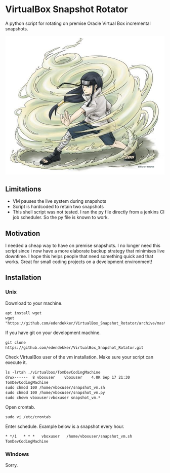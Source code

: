# VirtualBox Snapshot Rotator

A python script for rotating on premise Oracle Virtual Box incremental snapshots.

<img src="https://github.com/edendekker/VirtualBox_Snapshot_Rotator/blob/master/snapshot_rotator.jpeg" />

## Limitations
- VM pauses the live system during snapshots
- Script is hardcoded to retain two snapshots
- This shell script was not tested. I ran the py file directly from a jenkins CI job scheduler. So the py file is known to work.

## Motivation
I needed a cheap way to have on premise snapshots.
I no longer need this script since i now have a more elaborate backup strategy that minimises live downtime.
I hope this helps people that need something quick and that works.
Great for small coding projects on a development environment!

## Installation
### Unix
Download to your machine.
```
apt install wget
wget "https://github.com/edendekker/VirtualBox_Snapshot_Rotator/archive/master.zip"
```
If you have git on your development machine.
```
git clone https://github.com/edendekker/VirtualBox_Snapshot_Rotator.git
```

Check VirtualBox user of the vm installation. Make sure your script can execute it.
```
ls -lrtah ./virtualbox/TomDevCodingMachine
drwx------  8 vboxuser    vboxuser    4.0K Sep 17 21:30 TomDevCodingMachine
sudo chmod 100 /home/vboxuser/snapshot_vm.sh
sudo chmod 100 /home/vboxuser/snapshot_vm.py
sudo chown vboxuser:vboxuser snapshot_vm.*
```
Open crontab.
```
sudo vi /etc/crontab
```
Enter schedule. Example below is a snapshot every hour.
```
* */1   * * *   vboxuser   /home/vboxuser/snapshot_vm.sh TomDevCodingMachine
```
### Windows
Sorry.
